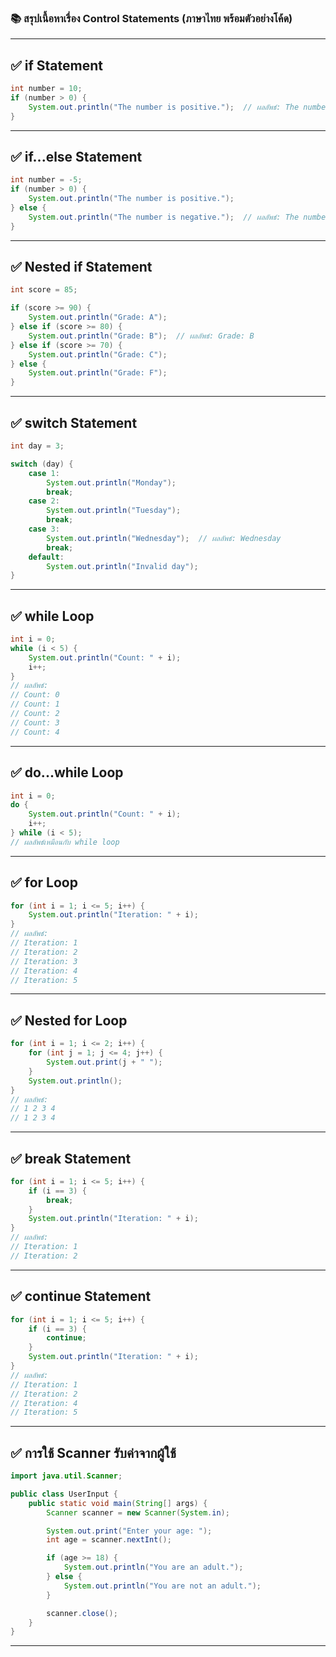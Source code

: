 ### 📚 **สรุปเนื้อหาเรื่อง Control Statements (ภาษาไทย พร้อมตัวอย่างโค้ด)**

---

## ✅ **if Statement**
```java
int number = 10;
if (number > 0) {
    System.out.println("The number is positive.");  // ผลลัพธ์: The number is positive.
}
```

---

## ✅ **if...else Statement**
```java
int number = -5;
if (number > 0) {
    System.out.println("The number is positive.");
} else {
    System.out.println("The number is negative.");  // ผลลัพธ์: The number is negative.
}
```

---

## ✅ **Nested if Statement**
```java
int score = 85;

if (score >= 90) {
    System.out.println("Grade: A");
} else if (score >= 80) {
    System.out.println("Grade: B");  // ผลลัพธ์: Grade: B
} else if (score >= 70) {
    System.out.println("Grade: C");
} else {
    System.out.println("Grade: F");
}
```

---

## ✅ **switch Statement**
```java
int day = 3;

switch (day) {
    case 1:
        System.out.println("Monday");
        break;
    case 2:
        System.out.println("Tuesday");
        break;
    case 3:
        System.out.println("Wednesday");  // ผลลัพธ์: Wednesday
        break;
    default:
        System.out.println("Invalid day");
}
```

---

## ✅ **while Loop**
```java
int i = 0;
while (i < 5) {
    System.out.println("Count: " + i);
    i++;
}
// ผลลัพธ์:
// Count: 0
// Count: 1
// Count: 2
// Count: 3
// Count: 4
```

---

## ✅ **do...while Loop**
```java
int i = 0;
do {
    System.out.println("Count: " + i);
    i++;
} while (i < 5);
// ผลลัพธ์เหมือนกับ while loop
```

---

## ✅ **for Loop**
```java
for (int i = 1; i <= 5; i++) {
    System.out.println("Iteration: " + i);
}
// ผลลัพธ์:
// Iteration: 1
// Iteration: 2
// Iteration: 3
// Iteration: 4
// Iteration: 5
```

---

## ✅ **Nested for Loop**
```java
for (int i = 1; i <= 2; i++) {
    for (int j = 1; j <= 4; j++) {
        System.out.print(j + " ");
    }
    System.out.println();
}
// ผลลัพธ์:
// 1 2 3 4 
// 1 2 3 4
```

---

## ✅ **break Statement**
```java
for (int i = 1; i <= 5; i++) {
    if (i == 3) {
        break;
    }
    System.out.println("Iteration: " + i);
}
// ผลลัพธ์:
// Iteration: 1
// Iteration: 2
```

---

## ✅ **continue Statement**
```java
for (int i = 1; i <= 5; i++) {
    if (i == 3) {
        continue;
    }
    System.out.println("Iteration: " + i);
}
// ผลลัพธ์:
// Iteration: 1
// Iteration: 2
// Iteration: 4
// Iteration: 5
```

---

## ✅ **การใช้ Scanner รับค่าจากผู้ใช้**
```java
import java.util.Scanner;

public class UserInput {
    public static void main(String[] args) {
        Scanner scanner = new Scanner(System.in);

        System.out.print("Enter your age: ");
        int age = scanner.nextInt();

        if (age >= 18) {
            System.out.println("You are an adult.");
        } else {
            System.out.println("You are not an adult.");
        }

        scanner.close();
    }
}
```

---
